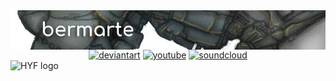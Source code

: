 <img align="right" src="https://github.com/bermarte/bermarte/blob/master/bermarte.webp">  


<div align="center">
<a href="https://www.deviantart.com/bermarte"><img alt="deviantart" src="https://img.shields.io/website?down_message=down&label=website&logo=deviantart&up_color=green&up_message=art&url=https://www.deviantart.com/bermarte"></a>
<a href="https://www.youtube.com/channel/UCDzbI9k3mfPx1xPMrJY5IMA"><img alt="youtube" src="https://img.shields.io/website?down_message=down&label=website&logo=youtube&up_color=green&up_message=youtube&url=https://www.youtube.com/channel/UCDzbI9k3mfPx1xPMrJY5IMA"></a>
<a href="https://soundcloud.com/cardiosalma"><img alt="soundcloud" src="https://img.shields.io/website?down_message=down&label=website&up_color=green&up_message=sound&logo=soundcloud&logoColor=orange&url=https://soundcloud.com/cardiosalma"></a>
</div>
<img alt="HYF logo" width="55" src="https://cdn.jsdelivr.net/gh/bermarte/bermarte/hyf.png">
<!--

**bermarte/bermarte** is a ✨ _special_ ✨ repository because its `README.md` (this file) appears on your GitHub profile.
### Hi there 👋

![Website](https://img.shields.io/website?down_message=down&label=website&logo=deviantart&up_color=green&up_message=art&url=https://www.deviantart.com/bermarte)
![Website](https://img.shields.io/website?down_message=down&label=website&logo=youtube&up_color=green&up_message=youtube&url=https://www.youtube.com/channel/FUCDzbI9k3mfPx1xPMrJY5IMA)
![Website](https://img.shields.io/website?down_message=down&label=sound&up_color=green&up_message=sound&logo=soundcloud&logoColor=orange&url=https://soundcloud.com/cardiosalma)


![bermarte's github stats](https://github-readme-stats.vercel.app/api?username=bermarte&show_icons=false&hide_border=true?count_private=true&hide_rank=true&show_owner=true&line_height=14&hide_title=true&layout=compact&text_color=798080)

[![HitCount](http://hits.dwyl.com/bermarte/bermarte.svg)](http://hits.dwyl.com/bermarte/)

Here are some ideas to get you started:

- 🔭 I’m currently working on ...
- 🌱 I’m currently learning ...
- 👯 I’m looking to collaborate on ...
- 🤔 I’m looking for help with ...
- 💬 Ask me about ...
- 📫 How to reach me: ...
- 😄 Pronouns: ...
- ⚡ Fun fact: ...
-->
